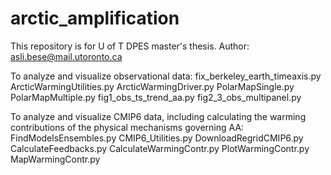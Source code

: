 # arctic_amplification

This repository is for U of T DPES master's thesis. Author: asli.bese@mail.utoronto.ca

To analyze and visualize observational data: 
fix_berkeley_earth_timeaxis.py
ArcticWarmingUtilities.py
ArcticWarmingDriver.py
PolarMapSingle.py
PolarMapMultiple.py
fig1_obs_ts_trend_aa.py
fig2_3_obs_multipanel.py

To analyze and visualize CMIP6 data, including calculating the warming contributions of the physical mechanisms governing AA:
FindModelsEnsembles.py
CMIP6_Utilities.py
DownloadRegridCMIP6.py
CalculateFeedbacks.py
CalculateWarmingContr.py
PlotWarmingContr.py
MapWarmingContr.py
